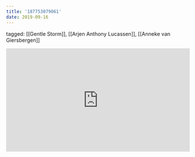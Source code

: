```yaml
---
title: '187753079061'
date: 2019-09-16
---
```

tagged: [[Gentle Storm]], [[Arjen Anthony Lucassen]], [[Anneke van Giersbergen]]
<iframe allow="accelerometer; autoplay; clipboard-write; encrypted-media; gyroscope; picture-in-picture" allowfullscreen="" frameborder="0" height="281" id="youtube_iframe" src="https://www.youtube.com/embed/nY0Y1AwOyw0?feature=oembed&amp;enablejsapi=1&amp;origin=https://safe.txmblr.com&amp;wmode=opaque" width="500"></iframe>